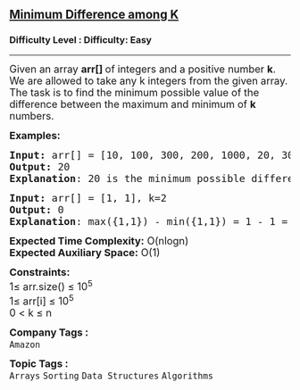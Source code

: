 <h2><a href="https://www.geeksforgeeks.org/problems/minimum-difference-among-k5805/1?page=1&difficulty=Easy&sortBy=difficulty">Minimum Difference among K</a></h2><h3>Difficulty Level : Difficulty: Easy</h3><hr><div class="problems_problem_content__Xm_eO"><p><span style="font-size: 18px;">Given an array<span style="box-sizing: border-box; margin: 0px; padding: 0px;"> </span><strong>arr[] </strong>of&nbsp;integers and a positive number&nbsp;<strong>k</strong>. We are allowed to take any k integers from the given array. The task is to find the minimum possible value of the difference between the maximum and minimum of <strong>k</strong> numbers.</span></p>
<p><span style="font-size: 18px;"><strong>Examples:</strong></span></p>
<pre><span style="font-size: 18px;"><strong>Input: </strong>arr[] = [10, 100, 300, 200, 1000, 20, 30], k=3
<strong>Output: </strong>20
<strong>Explanation</strong>: 20 is the minimum possible difference between any maximum and minimum of any k numbers.Given k = 3, we get the result 20 by selecting integers {10, 20, 30}.max(10, 20, 30) - min(10, 20, 30) = 30 - 10 = 20.</span></pre>
<pre><span style="font-size: 18px;"><strong>Input: </strong>arr[] = [1, 1], k=2
<strong>Output: </strong>0
<strong>Explanation</strong>: max({1,1}) - min({1,1}) = 1 - 1 = 0
</span></pre>
<p><span style="font-size: 18px;"><strong>Expected Time Complexity:</strong> O(nlogn)<br><strong>Expected Auxiliary Space:</strong> O(1)</span></p>
<p><span style="font-size: 18px;"><strong>Constraints:</strong><br>1≤ arr.size() ≤ 10<sup>5<br></sup></span><span style="font-size: 18px;">1≤ arr[i] ≤ 10<sup>5<br></sup></span><span style="font-size: 18px;">0 &lt; k ≤ n<br></span></p></div><p><span style=font-size:18px><strong>Company Tags : </strong><br><code>Amazon</code>&nbsp;<br><p><span style=font-size:18px><strong>Topic Tags : </strong><br><code>Arrays</code>&nbsp;<code>Sorting</code>&nbsp;<code>Data Structures</code>&nbsp;<code>Algorithms</code>&nbsp;